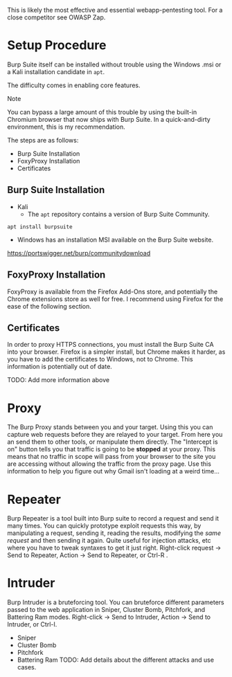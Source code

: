 This is likely the most effective and essential webapp-pentesting tool. For a close competitor see OWASP Zap. 

# Setup Procedure
Burp Suite itself can be installed without trouble using the Windows .msi or a Kali installation candidate in `apt`. 

The difficulty comes in enabling core features. 

> [!note]
> You can bypass a large amount of this trouble by using the built-in Chromium browser that now ships with Burp Suite. In a quick-and-dirty environment, this is my recommendation.

The steps are as follows:
- Burp Suite Installation
- FoxyProxy Installation
- Certificates

## Burp Suite Installation
- Kali
	- The `apt` repository contains a version of Burp Suite Community. 
```shell
apt install burpsuite
```
- Windows has an installation MSI available on the Burp Suite website. 

https://portswigger.net/burp/communitydownload
## FoxyProxy Installation
FoxyProxy is available from the Firefox Add-Ons store, and potentially the Chrome extensions store as well for free. I recommend using Firefox for the ease of the following section.

## Certificates
In order to proxy HTTPS connections, you must install the Burp Suite CA into your browser. Firefox is a simpler install, but Chrome makes it harder, as you have to add the certificates to Windows, not to Chrome. This information is potentially out of date.  

TODO: Add more information above

# Proxy
The Burp Proxy stands between you and your target. Using this you can capture web requests before they are relayed to your target. From here you an send them to other tools, or manipulate them directly. The "Intercept is on" button tells you that traffic is going to be **stopped** at your proxy. This means that no traffic in scope will pass from your browser to the site you are accessing without allowing the traffic from the proxy page. Use this information to help you figure out why Gmail isn't loading at a weird time...

# Repeater
Burp Repeater is a tool built into Burp suite to record a request and send it many times. You can quickly prototype exploit requests this way, by manipulating a request, sending it, reading the results, modifying the *same request* and then sending it again. Quite useful for injection attacks, etc where you have to tweak syntaxes to get it just right. Right-click request -> Send to Repeater, Action -> Send to Repeater, or Ctrl-R .

# Intruder
Burp Intruder is a bruteforcing tool. You can bruteforce different parameters passed to the web application in Sniper, Cluster Bomb, Pitchfork, and Battering Ram modes. Right-click -> Send to Intruder, Action -> Send to Intruder, or Ctrl-I.
- Sniper
- Cluster Bomb
- Pitchfork
- Battering Ram
TODO: Add details about the different attacks and use cases. 

